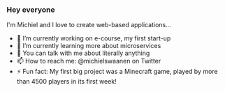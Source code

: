 ### Hey everyone

I'm Michiel and I love to create web-based applications...

- 🔭 I’m currently working on e-course, my first start-up
- 🌱 I’m currently learning more about microservices
- 💬 You can talk with me about literally anything
- 📫 How to reach me: @michielswaanen on Twitter
- ⚡ Fun fact: My first big project was a Minecraft game, played by more than 4500 players in its first week!
